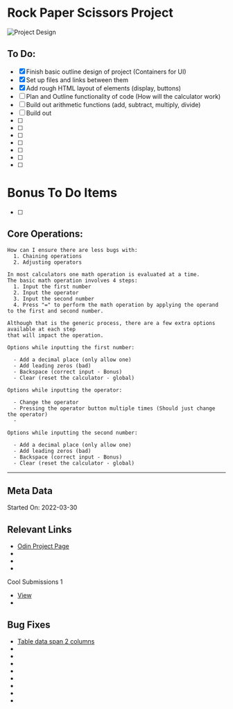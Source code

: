 # Rock Paper Scissors Project

![Project Design](./docs/ui_design.png)


## To Do:

- [x] Finish basic outline design of project (Containers for UI)
- [x] Set up files and links between them
- [x] Add rough HTML layout of elements (display, buttons)
- [ ] Plan and Outline functionality of code (How will the calculator work)
- [ ] Build out arithmetic functions (add, subtract, multiply, divide)
- [ ] Build out 
- [ ] 
- [ ] 
- [ ] 
- [ ] 
- [ ] 
- [ ] 
- [ ] 

# Bonus To Do Items

- [ ] 


## Core Operations:

```
How can I ensure there are less bugs with:
  1. Chaining operations
  2. Adjusting operators

In most calculators one math operation is evaluated at a time.
The basic math operation involves 4 steps:
  1. Input the first number
  2. Input the operator
  3. Input the second number
  4. Press "=" to perform the math operation by applying the operand to the first and second number.

Although that is the generic process, there are a few extra options available at each step
that will impact the operation.

Options while inputting the first number:

  - Add a decimal place (only allow one)
  - Add leading zeros (bad)
  - Backspace (correct input - Bonus)
  - Clear (reset the calculator - global)

Options while inputting the operator:

  - Change the operator
  - Pressing the operator button multiple times (Should just change the operator)
  - 

Options while inputting the second number:

  - Add a decimal place (only allow one)
  - Add leading zeros (bad)
  - Backspace (correct input - Bonus)
  - Clear (reset the calculator - global)

```



---

## Meta Data

Started On: 2022-03-30


## Relevant Links

- [Odin Project Page](https://www.theodinproject.com/lessons/foundations-calculator)
- []()
- []()
- []()

Cool Submissions 1
- [View](https://captain-usopp.github.io/Calculator/)
- []()

## Bug Fixes

- [Table data span 2 columns](https://www.w3schools.com/tags/att_td_colspan.asp)
- []()
- []()
- []()
- []()
- []()
- []()
- []()
- []()
